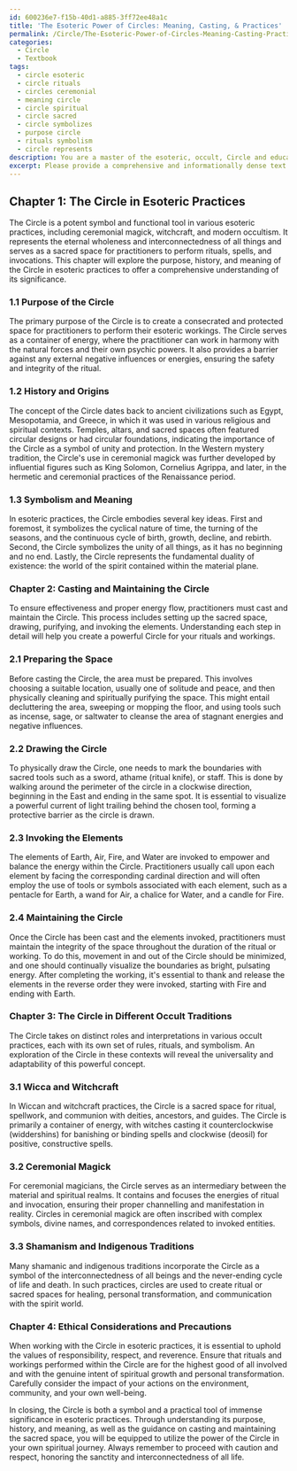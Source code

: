 ```yaml
---
id: 600236e7-f15b-40d1-a885-3ff72ee48a1c
title: 'The Esoteric Power of Circles: Meaning, Casting, & Practices'
permalink: /Circle/The-Esoteric-Power-of-Circles-Meaning-Casting-Practices/
categories:
  - Circle
  - Textbook
tags:
  - circle esoteric
  - circle rituals
  - circles ceremonial
  - meaning circle
  - circle spiritual
  - circle sacred
  - circle symbolizes
  - purpose circle
  - rituals symbolism
  - circle represents
description: You are a master of the esoteric, occult, Circle and education, you have written many textbooks on the subject in ways that provide students with rich and deep understanding of the subject. You are being asked to write textbook-like sections on a topic and you do it with full context, explainability, and reliability in accuracy to the true facts of the topic at hand, in a textbook style that a student would easily be able to learn from, in a rich, engaging, and contextual way. Always include relevant context (such as formulas and history), related concepts, and in a way that someone can gain deep insights from.
excerpt: Please provide a comprehensive and informationally dense text about the occult concept of the Circle, specifically focusing on its purpose, history, and meaning in esoteric practices. Include guidance for practitioners on how to cast, purify, and maintain the sacred Circle, as well as various symbols, elements, and tools commonly associated with it. Additionally, discuss the role of the Circle in different occult traditions, and any precautions or ethical considerations that must be taken into account during practice.
---
```

## Chapter 1: The Circle in Esoteric Practices

The Circle is a potent symbol and functional tool in various esoteric practices, including ceremonial magick, witchcraft, and modern occultism. It represents the eternal wholeness and interconnectedness of all things and serves as a sacred space for practitioners to perform rituals, spells, and invocations. This chapter will explore the purpose, history, and meaning of the Circle in esoteric practices to offer a comprehensive understanding of its significance.

### 1.1 Purpose of the Circle

The primary purpose of the Circle is to create a consecrated and protected space for practitioners to perform their esoteric workings. The Circle serves as a container of energy, where the practitioner can work in harmony with the natural forces and their own psychic powers. It also provides a barrier against any external negative influences or energies, ensuring the safety and integrity of the ritual.

### 1.2 History and Origins

The concept of the Circle dates back to ancient civilizations such as Egypt, Mesopotamia, and Greece, in which it was used in various religious and spiritual contexts. Temples, altars, and sacred spaces often featured circular designs or had circular foundations, indicating the importance of the Circle as a symbol of unity and protection. In the Western mystery tradition, the Circle's use in ceremonial magick was further developed by influential figures such as King Solomon, Cornelius Agrippa, and later, in the hermetic and ceremonial practices of the Renaissance period.

### 1.3 Symbolism and Meaning

In esoteric practices, the Circle embodies several key ideas. First and foremost, it symbolizes the cyclical nature of time, the turning of the seasons, and the continuous cycle of birth, growth, decline, and rebirth. Second, the Circle symbolizes the unity of all things, as it has no beginning and no end. Lastly, the Circle represents the fundamental duality of existence: the world of the spirit contained within the material plane.

### Chapter 2: Casting and Maintaining the Circle

To ensure effectiveness and proper energy flow, practitioners must cast and maintain the Circle. This process includes setting up the sacred space, drawing, purifying, and invoking the elements. Understanding each step in detail will help you create a powerful Circle for your rituals and workings.

### 2.1 Preparing the Space

Before casting the Circle, the area must be prepared. This involves choosing a suitable location, usually one of solitude and peace, and then physically cleaning and spiritually purifying the space. This might entail decluttering the area, sweeping or mopping the floor, and using tools such as incense, sage, or saltwater to cleanse the area of stagnant energies and negative influences.

### 2.2 Drawing the Circle

To physically draw the Circle, one needs to mark the boundaries with sacred tools such as a sword, athame (ritual knife), or staff. This is done by walking around the perimeter of the circle in a clockwise direction, beginning in the East and ending in the same spot. It is essential to visualize a powerful current of light trailing behind the chosen tool, forming a protective barrier as the circle is drawn.

### 2.3 Invoking the Elements

The elements of Earth, Air, Fire, and Water are invoked to empower and balance the energy within the Circle. Practitioners usually call upon each element by facing the corresponding cardinal direction and will often employ the use of tools or symbols associated with each element, such as a pentacle for Earth, a wand for Air, a chalice for Water, and a candle for Fire.

### 2.4 Maintaining the Circle

Once the Circle has been cast and the elements invoked, practitioners must maintain the integrity of the space throughout the duration of the ritual or working. To do this, movement in and out of the Circle should be minimized, and one should continually visualize the boundaries as bright, pulsating energy. After completing the working, it's essential to thank and release the elements in the reverse order they were invoked, starting with Fire and ending with Earth.

### Chapter 3: The Circle in Different Occult Traditions

The Circle takes on distinct roles and interpretations in various occult practices, each with its own set of rules, rituals, and symbolism. An exploration of the Circle in these contexts will reveal the universality and adaptability of this powerful concept.

### 3.1 Wicca and Witchcraft

In Wiccan and witchcraft practices, the Circle is a sacred space for ritual, spellwork, and communion with deities, ancestors, and guides. The Circle is primarily a container of energy, with witches casting it counterclockwise (widdershins) for banishing or binding spells and clockwise (deosil) for positive, constructive spells.

### 3.2 Ceremonial Magick

For ceremonial magicians, the Circle serves as an intermediary between the material and spiritual realms. It contains and focuses the energies of ritual and invocation, ensuring their proper channelling and manifestation in reality. Circles in ceremonial magick are often inscribed with complex symbols, divine names, and correspondences related to invoked entities.

### 3.3 Shamanism and Indigenous Traditions

Many shamanic and indigenous traditions incorporate the Circle as a symbol of the interconnectedness of all beings and the never-ending cycle of life and death. In such practices, circles are used to create ritual or sacred spaces for healing, personal transformation, and communication with the spirit world.

### Chapter 4: Ethical Considerations and Precautions

When working with the Circle in esoteric practices, it is essential to uphold the values of responsibility, respect, and reverence. Ensure that rituals and workings performed within the Circle are for the highest good of all involved and with the genuine intent of spiritual growth and personal transformation. Carefully consider the impact of your actions on the environment, community, and your own well-being.

In closing, the Circle is both a symbol and a practical tool of immense significance in esoteric practices. Through understanding its purpose, history, and meaning, as well as the guidance on casting and maintaining the sacred space, you will be equipped to utilize the power of the Circle in your own spiritual journey. Always remember to proceed with caution and respect, honoring the sanctity and interconnectedness of all life.
